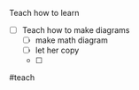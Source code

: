 Teach how to learn

- [ ] Teach how to make diagrams
	- [ ] make math diagram
	- [ ] let her copy
	- [ ] 
#teach